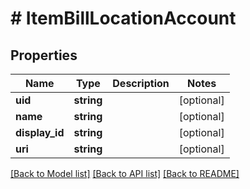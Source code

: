 # # ItemBillLocationAccount

## Properties

Name | Type | Description | Notes
------------ | ------------- | ------------- | -------------
**uid** | **string** |  | [optional] 
**name** | **string** |  | [optional] 
**display_id** | **string** |  | [optional] 
**uri** | **string** |  | [optional] 

[[Back to Model list]](../../README.md#documentation-for-models) [[Back to API list]](../../README.md#documentation-for-api-endpoints) [[Back to README]](../../README.md)


